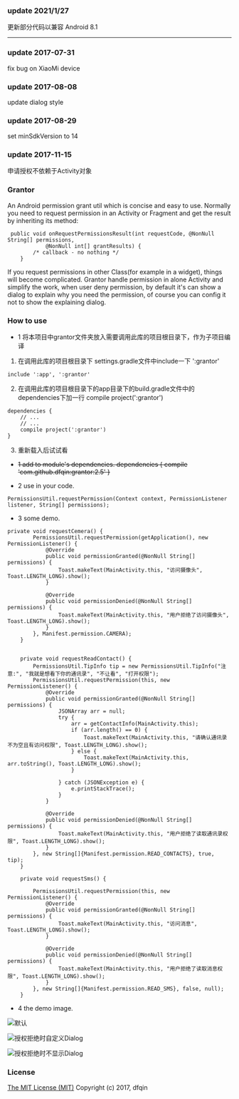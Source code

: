 ### update 2021/1/27
更新部分代码以兼容 Android 8.1

---

### update 2017-07-31 
fix bug on XiaoMi device

### update 2017-08-08
update dialog style

### update 2017-08-29
set minSdkVersion to 14

### update 2017-11-15
申请授权不依赖于Activity对象

### Grantor
An Android permission grant util which is concise and easy to use. Normally you need to request permission in an Activity or Fragment and get the result by inheriting its method:
```
 public void onRequestPermissionsResult(int requestCode, @NonNull String[] permissions,
            @NonNull int[] grantResults) {
        /* callback - no nothing */
    }
```
If you request permissions in other Class(for example in a widget), things will become complicated. Grantor handle permission in alone Activity and simplify the work, when user deny permission,  by default it's can show a dialog to explain why you need the permission, of course you can config it not to show the explaining dialog.
### How to use
* 1 将本项目中grantor文件夹放入需要调用此库的项目根目录下，作为子项目编译

 1) 在调用此库的项目根目录下 settings.gradle文件中include一下 ':grantor'
```
include ':app', ':grantor'
```
2) 在调用此库的项目根目录下的app目录下的build.gradle文件中的dependencies下加一行 compile project(':grantor')
```
dependencies {
    // ...
    // ...
    compile project(':grantor')
} 
```
3) 重新载入后试试看

* ~~1 add to module's dependencies.
dependencies {
      compile 'com.github.dfqin:grantor:2.5'
}~~

* 2 use in your code.
```
PermissionsUtil.requestPermission(Context context, PermissionListener listener, String[] permissions);
```
* 3 some demo.

```
private void requestCemera() {
        PermissionsUtil.requestPermission(getApplication(), new PermissionListener() {
            @Override
            public void permissionGranted(@NonNull String[] permissions) {
                Toast.makeText(MainActivity.this, "访问摄像头", Toast.LENGTH_LONG).show();
            }

            @Override
            public void permissionDenied(@NonNull String[] permissions) {
                Toast.makeText(MainActivity.this, "用户拒绝了访问摄像头", Toast.LENGTH_LONG).show();
            }
        }, Manifest.permission.CAMERA);
    }


    private void requestReadContact() {
        PermissionsUtil.TipInfo tip = new PermissionsUtil.TipInfo("注意:", "我就是想看下你的通讯录", "不让看", "打开权限");
        PermissionsUtil.requestPermission(this, new PermissionListener() {
            @Override
            public void permissionGranted(@NonNull String[] permissions) {
                JSONArray arr = null;
                try {
                    arr = getContactInfo(MainActivity.this);
                    if (arr.length() == 0) {
                        Toast.makeText(MainActivity.this, "请确认通讯录不为空且有访问权限", Toast.LENGTH_LONG).show();
                    } else {
                        Toast.makeText(MainActivity.this, arr.toString(), Toast.LENGTH_LONG).show();
                    }
    
                } catch (JSONException e) {
                    e.printStackTrace();
                }
            }
    
            @Override
            public void permissionDenied(@NonNull String[] permissions) {
                Toast.makeText(MainActivity.this, "用户拒绝了读取通讯录权限", Toast.LENGTH_LONG).show();
            }
        }, new String[]{Manifest.permission.READ_CONTACTS}, true, tip);
    }
    
    private void requestSms() {
    
        PermissionsUtil.requestPermission(this, new PermissionListener() {
            @Override
            public void permissionGranted(@NonNull String[] permissions) {
                Toast.makeText(MainActivity.this, "访问消息", Toast.LENGTH_LONG).show();
            }
    
            @Override
            public void permissionDenied(@NonNull String[] permissions) {
                Toast.makeText(MainActivity.this, "用户拒绝了读取消息权限", Toast.LENGTH_LONG).show();
            }
        }, new String[]{Manifest.permission.READ_SMS}, false, null);
    }

```
* 4 the demo image.

![默认](https://github.com/dfqin/PermissionGrantor/blob/master/grant1.gif)


![授权拒绝时自定义Dialog](https://github.com/dfqin/PermissionGrantor/blob/master/grant2.gif)


![授权拒绝时不显示Dialog](https://github.com/dfqin/PermissionGrantor/blob/master/grant3.gif)

### License
[The MIT License (MIT)](http://opensource.org/licenses/MIT)
Copyright (c) 2017, dfqin

```

```